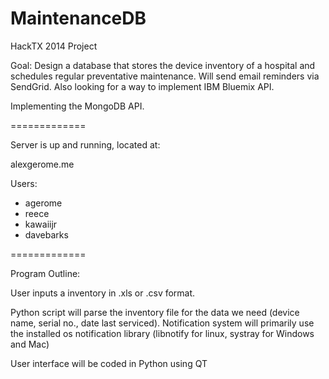 MaintenanceDB
=============

HackTX 2014 Project

Goal: Design a database that stores the device inventory of a hospital
and schedules regular preventative maintenance. Will send email reminders
via SendGrid. Also looking for a way to implement IBM Bluemix API.

Implementing the MongoDB API.

=============

Server is up and running, located at:

alexgerome.me


Users:
- agerome
- reece
- kawaiijr
- davebarks

=============

Program Outline:

User inputs a inventory in .xls or .csv format.

Python script will parse the inventory file for the data we need (device name, 
serial no., date last serviced). Notification system will primarily use the 
installed os notification library (libnotify for linux, systray for Windows and Mac)

User interface will be coded in Python using QT
